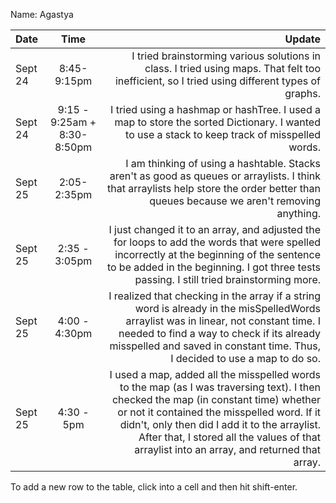 Name: Agastya

| Date    |            Time             |                                                                                                                                                                                                                                                                                                                              Update |
|:--------|:---------------------------:|------------------------------------------------------------------------------------------------------------------------------------------------------------------------------------------------------------------------------------------------------------------------------------------------------------------------------------:|
| Sept 24 |         8:45-9:15pm         |                                                                                                                                                                                        I tried brainstorming various solutions in class. I tried using maps. That felt too inefficient, so I tried using different types of graphs. |
| Sept 24 | 9:15 - 9:25am + 8:30-8:50pm |                                                                                                                                                                                        I tried using a hashmap or hashTree. I used a map to store the sorted Dictionary. I wanted to use a stack to keep track of misspelled words. |
| Sept 25 |         2:05-2:35pm         |                                                                                                                                             I am thinking of using a hashtable. Stacks aren't as good as queues or arraylists. I think that arraylists help store the order better than queues because we aren't removing anything. |
| Sept 25 |        2:35 - 3:05pm        |                                                                                                I just changed it to an array, and adjusted the for loops to add the words that were spelled incorrectly at the beginning of the sentence to be added in the beginning. I got three tests passing. I still tried brainstorming more. |
| Sept 25 |        4:00 - 4:30pm        |                                                                   I realized that checking in the array if a string word is already in the misSpelledWords arraylist was in linear, not constant time. I needed to find a way to check if its already misspelled and saved in constant time. Thus, I decided to use a map to do so. |
| Sept 25 |         4:30 - 5pm          | I used a map, added all the misspelled words to the map (as I was traversing text). I then checked the map (in constant time) whether or not it contained the misspelled word. If it didn't, only then did I add it to the arraylist. After that, I stored all the values of that arraylist into an array, and returned that array. |


To add a new row to the table, click into a cell and then hit shift-enter.